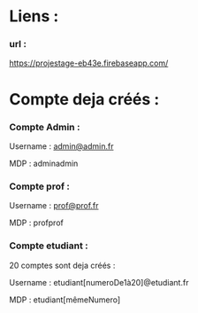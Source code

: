# Liens : 


### url :

https://projestage-eb43e.firebaseapp.com/



# Compte deja créés :

### Compte Admin :

Username : admin@admin.fr 

MDP : adminadmin

### Compte prof :

Username : prof@prof.fr 

MDP : profprof

### Compte etudiant : 

20 comptes sont deja créés : 

Username : etudiant[numeroDe1à20]@etudiant.fr 

MDP : etudiant[mêmeNumero]

